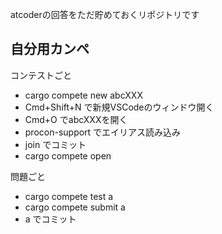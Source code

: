 atcoderの回答をただ貯めておくリポジトリです

## 自分用カンペ

コンテストごと
 - cargo compete new abcXXX
 - Cmd+Shift+N で新規VSCodeのウィンドウ開く
 - Cmd+O でabcXXXを開く
 - procon-support でエイリアス読み込み
 - join でコミット
 - cargo compete open

問題ごと
 - cargo compete test a
 - cargo compete submit a
 - a でコミット
